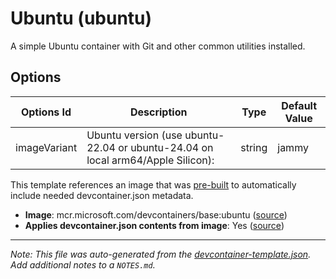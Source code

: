 
# Ubuntu (ubuntu)

A simple Ubuntu container with Git and other common utilities installed.

## Options

| Options Id | Description | Type | Default Value |
|-----|-----|-----|-----|
| imageVariant | Ubuntu version (use ubuntu-22.04 or ubuntu-24.04 on local arm64/Apple Silicon): | string | jammy |

This template references an image that was [pre-built](https://containers.dev/implementors/reference/#prebuilding) to automatically include needed devcontainer.json metadata.

* **Image**: mcr.microsoft.com/devcontainers/base:ubuntu ([source](https://github.com/devcontainers/images/tree/main/src/base-ubuntu))
* **Applies devcontainer.json contents from image**: Yes ([source](https://github.com/devcontainers/images/blob/main/src/base-ubuntu/.devcontainer/devcontainer.json))


---

_Note: This file was auto-generated from the [devcontainer-template.json](https://github.com/gvatsal60/Fork_templates/blob/main/src/ubuntu/devcontainer-template.json).  Add additional notes to a `NOTES.md`._
